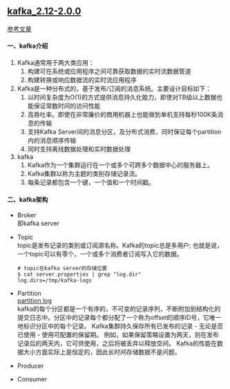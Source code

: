 ## [kafka_2.12-2.0.0](http://kafka.apache.org/documentation/)
[参考文章](http://www.jasongj.com/tags/Kafka/)

#### 一、kafka介绍
1. Kafka通常用于两大类应用：  
    1. 构建可在系统或应用程序之间可靠获取数据的实时流数据管道
    2. 构建转换或响应数据流的实时流应用程序
2. Kafka是一种分布式的，基于发布/订阅的消息系统。主要设计目标如下：  
    1. 以时间复杂度为O(1)的方式提供消息持久化能力，即使对TB级以上数据也能保证常数时间的访问性能
    2. 高吞吐率。即使在非常廉价的商用机器上也能做到单机支持每秒100K条消息的传输
    3. 支持Kafka Server间的消息分区，及分布式消费，同时保证每个partition内的消息顺序传输
    4. 同时支持离线数据处理和实时数据处理
3. kafka
    1. Kafka作为一个集群运行在一个或多个可跨多个数据中心的服务器上。
    2. Kafka集群以称为主题的类别存储记录流。
    3. 每条记录都包含一个键，一个值和一个时间戳。

#### 二、kafka架构
- Broker  
    即kafka server
- Topic  
    topic是发布记录的类别或订阅源名称。Kafka的topic总是多用户; 也就是说，一个topic可以有零个，一个或多个消费者订阅写入它的数据。  
    ```sbtshell
    # topic在kafka server的存储位置
    $ cat server.properties | grep "log.dir"
    log.dirs=/tmp/kafka-logs
    ```
- Partition  
    [partition log](http://kafka.apache.org/21/images/log_anatomy.png)  
    kafka的每个分区都是一个有序的，不可变的记录序列，不断附加到结构化的提交日志中。分区中的记录每个都分配了一个称为offset的顺序ID号，它唯一地标识分区中的每个记录。
    Kafka集群持久保存所有已发布的记录 - 无论是否已使用 - 使用可配置的保留期。 例如，如果保留策略设置为两天，则在发布记录后的两天内，它可供使用，之后将被丢弃以释放空间。 Kafka的性能在数据大小方面实际上是恒定的，因此长时间存储数据不是问题。
    
- Producer
- Consumer
